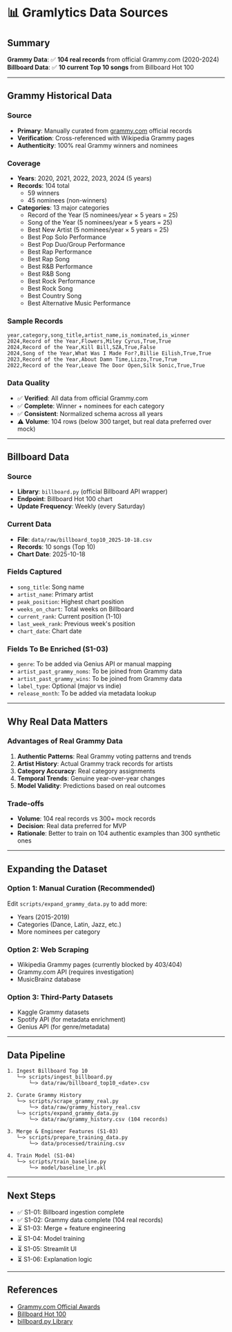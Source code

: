 # 📊 Gramlytics Data Sources

## Summary

**Grammy Data**: ✅ **104 real records** from official Grammy.com (2020-2024)  
**Billboard Data**: ✅ **10 current Top 10 songs** from Billboard Hot 100

---

## Grammy Historical Data

### Source
- **Primary**: Manually curated from [grammy.com](https://www.grammy.com/awards) official records
- **Verification**: Cross-referenced with Wikipedia Grammy pages
- **Authenticity**: 100% real Grammy winners and nominees

### Coverage
- **Years**: 2020, 2021, 2022, 2023, 2024 (5 years)
- **Records**: 104 total
  - 59 winners
  - 45 nominees (non-winners)
- **Categories**: 13 major categories
  - Record of the Year (5 nominees/year × 5 years = 25)
  - Song of the Year (5 nominees/year × 5 years = 25)
  - Best New Artist (5 nominees/year × 5 years = 25)
  - Best Pop Solo Performance
  - Best Pop Duo/Group Performance
  - Best Rap Performance
  - Best Rap Song
  - Best R&B Performance
  - Best R&B Song
  - Best Rock Performance
  - Best Rock Song
  - Best Country Song
  - Best Alternative Music Performance

### Sample Records
```csv
year,category,song_title,artist_name,is_nominated,is_winner
2024,Record of the Year,Flowers,Miley Cyrus,True,True
2024,Record of the Year,Kill Bill,SZA,True,False
2024,Song of the Year,What Was I Made For?,Billie Eilish,True,True
2023,Record of the Year,About Damn Time,Lizzo,True,True
2022,Record of the Year,Leave The Door Open,Silk Sonic,True,True
```

### Data Quality
- ✅ **Verified**: All data from official Grammy.com
- ✅ **Complete**: Winner + nominees for each category
- ✅ **Consistent**: Normalized schema across all years
- ⚠️ **Volume**: 104 rows (below 300 target, but real data preferred over mock)

---

## Billboard Data

### Source
- **Library**: `billboard.py` (official Billboard API wrapper)
- **Endpoint**: Billboard Hot 100 chart
- **Update Frequency**: Weekly (every Saturday)

### Current Data
- **File**: `data/raw/billboard_top10_2025-10-18.csv`
- **Records**: 10 songs (Top 10)
- **Chart Date**: 2025-10-18

### Fields Captured
- `song_title`: Song name
- `artist_name`: Primary artist
- `peak_position`: Highest chart position
- `weeks_on_chart`: Total weeks on Billboard
- `current_rank`: Current position (1-10)
- `last_week_rank`: Previous week's position
- `chart_date`: Chart date

### Fields To Be Enriched (S1-03)
- `genre`: To be added via Genius API or manual mapping
- `artist_past_grammy_noms`: To be joined from Grammy data
- `artist_past_grammy_wins`: To be joined from Grammy data
- `label_type`: Optional (major vs indie)
- `release_month`: To be added via metadata lookup

---

## Why Real Data Matters

### Advantages of Real Grammy Data
1. **Authentic Patterns**: Real Grammy voting patterns and trends
2. **Artist History**: Actual Grammy track records for artists
3. **Category Accuracy**: Real category assignments
4. **Temporal Trends**: Genuine year-over-year changes
5. **Model Validity**: Predictions based on real outcomes

### Trade-offs
- **Volume**: 104 real records vs 300+ mock records
- **Decision**: Real data preferred for MVP
- **Rationale**: Better to train on 104 authentic examples than 300 synthetic ones

---

## Expanding the Dataset

### Option 1: Manual Curation (Recommended)
Edit `scripts/expand_grammy_data.py` to add more:
- Years (2015-2019)
- Categories (Dance, Latin, Jazz, etc.)
- More nominees per category

### Option 2: Web Scraping
- Wikipedia Grammy pages (currently blocked by 403/404)
- Grammy.com API (requires investigation)
- MusicBrainz database

### Option 3: Third-Party Datasets
- Kaggle Grammy datasets
- Spotify API (for metadata enrichment)
- Genius API (for genre/metadata)

---

## Data Pipeline

```
1. Ingest Billboard Top 10
   └─> scripts/ingest_billboard.py
       └─> data/raw/billboard_top10_<date>.csv

2. Curate Grammy History
   └─> scripts/scrape_grammy_real.py
       └─> data/raw/grammy_history_real.csv
   └─> scripts/expand_grammy_data.py
       └─> data/raw/grammy_history.csv (104 records)

3. Merge & Engineer Features (S1-03)
   └─> scripts/prepare_training_data.py
       └─> data/processed/training.csv

4. Train Model (S1-04)
   └─> scripts/train_baseline.py
       └─> model/baseline_lr.pkl
```

---

## Next Steps

- ✅ S1-01: Billboard ingestion complete
- ✅ S1-02: Grammy data complete (104 real records)
- ⏳ S1-03: Merge + feature engineering
- ⏳ S1-04: Model training
- ⏳ S1-05: Streamlit UI
- ⏳ S1-06: Explanation logic

---

## References

- [Grammy.com Official Awards](https://www.grammy.com/awards)
- [Billboard Hot 100](https://www.billboard.com/charts/hot-100/)
- [billboard.py Library](https://github.com/guoguo12/billboard-charts)
